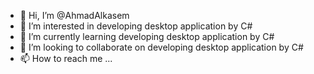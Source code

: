 - 👋 Hi, I’m @AhmadAlkasem
- 👀 I’m interested in developing desktop application by C#
- 🌱 I’m currently learning developing desktop application by C#
- 💞️ I’m looking to collaborate on developing desktop application by C#
- 📫 How to reach me ...

<!---
0AhmadAlkasem0/0AhmadAlkasem0 is a ✨ special ✨ repository because its `README.md` (this file) appears on your GitHub profile.
You can click the Preview link to take a look at your changes.
--->
